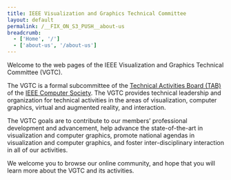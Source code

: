```yaml
---
title: IEEE Visualization and Graphics Technical Committee
layout: default
permalink: /__FIX_ON_S3_PUSH__about-us
breadcrumb:
  - ['Home', '/']
  - ['about-us', '/about-us']
---
```



Welcome to the web pages of the IEEE Visualization and Graphics Technical Committee (VGTC).

The VGTC is a formal subcommittee of the <a href="http://www.computer.org/portal/web/tandc" target="_blank">Technical Activities Board (TAB)</a> of the <a href="http://www.computer.org/" target="_blank">IEEE Computer Society</a>. The VGTC provides technical leadership and organization for technical activities in the areas of visualization, computer graphics, virtual and augmented reality, and interaction.

The VGTC goals are to contribute to our members&rsquo; professional development and advancement, help advance the state-of-the-art in visualization and computer graphics, promote national agendas in visualization and computer graphics, and foster inter-disciplinary interaction in all of our activities.

We welcome you to browse our online community, and hope that you will learn more about the VGTC and its activities.



